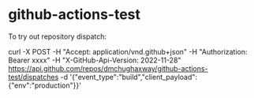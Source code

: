 # github-actions-test

To try out repository dispatch:

curl   -X POST   -H "Accept: application/vnd.github+json"   -H "Authorization: Bearer xxxx"  -H "X-GitHub-Api-Version: 2022-11-28"   https://api.github.com/repos/dmchughaxway/github-actions-test/dispatches   -d '{"event_type":"build","client_payload":{"env":"production"}}'
